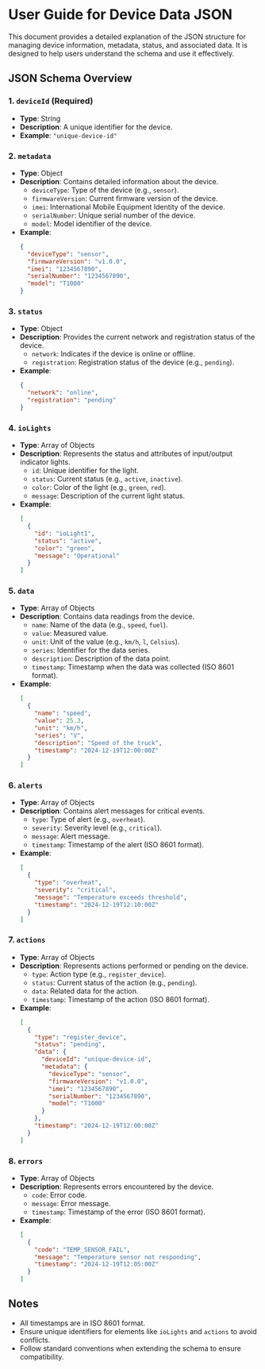 # User Guide for Device Data JSON

This document provides a detailed explanation of the JSON structure for managing device information, metadata, status, and associated data. It is designed to help users understand the schema and use it effectively.

## JSON Schema Overview

### 1. `deviceId` (Required)
- **Type**: String
- **Description**: A unique identifier for the device.
- **Example**: `"unique-device-id"`

### 2. `metadata`
- **Type**: Object
- **Description**: Contains detailed information about the device.
  - `deviceType`: Type of the device (e.g., `sensor`).
  - `firmwareVersion`: Current firmware version of the device.
  - `imei`: International Mobile Equipment Identity of the device.
  - `serialNumber`: Unique serial number of the device.
  - `model`: Model identifier of the device.
- **Example**:
  ```json
  {
    "deviceType": "sensor",
    "firmwareVersion": "v1.0.0",
    "imei": "1234567890",
    "serialNumber": "1234567890",
    "model": "T1000"
  }
  ```

### 3. `status`
- **Type**: Object
- **Description**: Provides the current network and registration status of the device.
  - `network`: Indicates if the device is online or offline.
  - `registration`: Registration status of the device (e.g., `pending`).
- **Example**:
  ```json
  {
    "network": "online",
    "registration": "pending"
  }
  ```

### 4. `ioLights`
- **Type**: Array of Objects
- **Description**: Represents the status and attributes of input/output indicator lights.
  - `id`: Unique identifier for the light.
  - `status`: Current status (e.g., `active`, `inactive`).
  - `color`: Color of the light (e.g., `green`, `red`).
  - `message`: Description of the current light status.
- **Example**:
  ```json
  [
    {
      "id": "ioLight1",
      "status": "active",
      "color": "green",
      "message": "Operational"
    }
  ]
  ```

### 5. `data`
- **Type**: Array of Objects
- **Description**: Contains data readings from the device.
  - `name`: Name of the data (e.g., `speed`, `fuel`).
  - `value`: Measured value.
  - `unit`: Unit of the value (e.g., `km/h`, `l`, `Celsius`).
  - `series`: Identifier for the data series.
  - `description`: Description of the data point.
  - `timestamp`: Timestamp when the data was collected (ISO 8601 format).
- **Example**:
  ```json
  [
    {
      "name": "speed",
      "value": 25.3,
      "unit": "km/h",
      "series": "V",
      "description": "Speed of the truck",
      "timestamp": "2024-12-19T12:00:00Z"
    }
  ]
  ```

### 6. `alerts`
- **Type**: Array of Objects
- **Description**: Contains alert messages for critical events.
  - `type`: Type of alert (e.g., `overheat`).
  - `severity`: Severity level (e.g., `critical`).
  - `message`: Alert message.
  - `timestamp`: Timestamp of the alert (ISO 8601 format).
- **Example**:
  ```json
  [
    {
      "type": "overheat",
      "severity": "critical",
      "message": "Temperature exceeds threshold",
      "timestamp": "2024-12-19T12:10:00Z"
    }
  ]
  ```

### 7. `actions`
- **Type**: Array of Objects
- **Description**: Represents actions performed or pending on the device.
  - `type`: Action type (e.g., `register_device`).
  - `status`: Current status of the action (e.g., `pending`).
  - `data`: Related data for the action.
  - `timestamp`: Timestamp of the action (ISO 8601 format).
- **Example**:
  ```json
  [
    {
      "type": "register_device",
      "status": "pending",
      "data": {
        "deviceId": "unique-device-id",
        "metadata": {
          "deviceType": "sensor",
          "firmwareVersion": "v1.0.0",
          "imei": "1234567890",
          "serialNumber": "1234567890",
          "model": "T1000"
        }
      },
      "timestamp": "2024-12-19T12:00:00Z"
    }
  ]
  ```

### 8. `errors`
- **Type**: Array of Objects
- **Description**: Represents errors encountered by the device.
  - `code`: Error code.
  - `message`: Error message.
  - `timestamp`: Timestamp of the error (ISO 8601 format).
- **Example**:
  ```json
  [
    {
      "code": "TEMP_SENSOR_FAIL",
      "message": "Temperature sensor not responding",
      "timestamp": "2024-12-19T12:05:00Z"
    }
  ]
  ```

## Notes
- All timestamps are in ISO 8601 format.
- Ensure unique identifiers for elements like `ioLights` and `actions` to avoid conflicts.
- Follow standard conventions when extending the schema to ensure compatibility.

